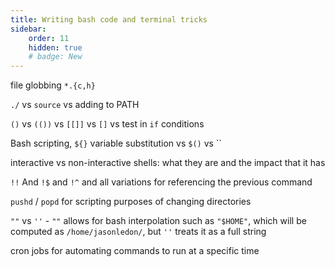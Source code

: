```yaml
---
title: Writing bash code and terminal tricks
sidebar:
    order: 11
    hidden: true
    # badge: New
---
```


<!-- TODO: Maybe consider merging this with the dotfiles lesson -->

file globbing
`*.{c,h}`

`./` vs `source` vs adding to PATH

`()` vs `(())` vs `[[]]` vs `[]` vs test in `if` conditions

Bash scripting, `${}` variable substitution vs `$()` vs ``

interactive vs non-interactive shells: what they are and the impact that it has

`!!` And `!$` and `!^` and all variations for referencing the previous command

`pushd` / `popd` for scripting purposes of changing directories

`""` vs `''` - `""` allows for bash interpolation such as `"$HOME"`, which will be computed as `/home/jasonledon/`, but `''` treats it as a full string

cron jobs for automating commands to run at a specific time
